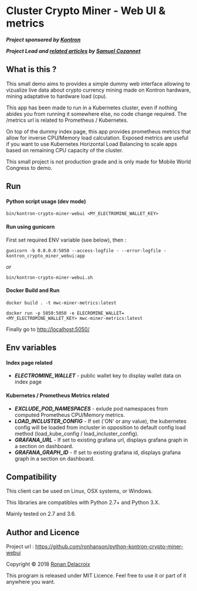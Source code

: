 Cluster Crypto Miner - Web UI & metrics
=======================================

***Project sponsored by [Kontron](https://www.kontron.com)***

***Project Lead and [related articles](https://medium.com/@samnco) by [Samuel Cozannet](https://www.linkedin.com/in/scozannet/)***

What is this ?
--------------

This small demo aims to provides a simple dummy web interface allowing to vizualize live data about crypto currency 
mining made on Kontron hardware, mining adaptative to hardware load (cpu).

This app has been made to run in a Kubernetes cluster, even if nothing abides you from running it somewhere else, 
no code change required. The /metrics url is related to Prometheus / Kubernetes.

On top of the dummy index page, this app provides prometheus metrics that allow for inverse CPU/Memory load calculation. 
Exposed metrics are useful if you want to use Kubernetes Horizontal Load Balancing to scale apps based on remaining CPU
capacity of the cluster.

This small project is not production grade and is only made for Mobile World Congress to demo.


Run
---

#### Python script usage (dev mode)

    bin/kontron-crypto-miner-webui <MY_ELECTROMINE_WALLET_KEY>


#### Run using gunicorn

First set required ENV variable (see below), then :

    gunicorn -b 0.0.0.0:5050 --access-logfile - --error-logfile - kontron_crypto_miner_webui:app

*or*

    bin/kontron-crypto-miner-webui.sh 


#### Docker Build and Run

    docker build . -t mwc-miner-metrics:latest

    docker run -p 5050:5050 -e ELECROMINE_WALLET=<MY_ELECTROMINE_WALLET_KEY> mwc-miner-metrics:latest

Finally go to [http://localhost:5050/](http://localhost:5050/)


Env variables
-------------

#### Index page related

  - ***ELECTROMINE_WALLET*** <required to display index page> - public wallet key to display wallet data on index page

#### Kubernetes / Prometheus Metrics related

  - ***EXCLUDE_POD_NAMESPACES*** <optional> - exlude pod namespaces from computed Prometheus CPU/Memory metrics.
  - ***LOAD_INCLUSTER_CONFIG*** <optional> - If set ('ON' or any value), the kubernetes config will be loaded from incluster
in opposition to default config load method (load_kube_config / load_incluster_config).
  - ***GRAFANA_URL*** <optional> - If set to existing grafana url, displays grafana graph in a section on dashboard.
  - ***GRAFANA_GRAPH_ID*** <optional> - If set to existing grafana id, displays grafana graph in a section on dashboard. 

Compatibility
-------------

This client can be used on Linux, OSX systems, or Windows.

This libraries are compatibles with Python 2.7+ and Python 3.X.

Mainly tested on 2.7 and 3.6.


Author and Licence
----------------

Project url : https://github.com/ronhanson/python-kontron-crypto-miner-webui

Copyright © 2018 [Ronan Delacroix](www.linkedin.com/in/ronan-delacroix)

This program is released under MIT Licence. Feel free to use it or part of it anywhere you want.
 

